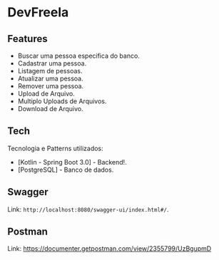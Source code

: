 # DevFreela

## Features

- Buscar uma pessoa especifica do banco.
- Cadastrar uma pessoa.
- Listagem de pessoas.
- Atualizar uma pessoa.
- Remover uma pessoa.
- Upload de Arquivo.
- Multiplo Uploads de Arquivos.
- Download de Arquivo.

## Tech

Tecnologia e Patterns utilizados:

- [Kotlin - Spring Boot 3.0] - Backend!.
- [PostgreSQL] - Banco de dados.

## Swagger

Link: `http://localhost:8080/swagger-ui/index.html#/`.

## Postman

Link: https://documenter.getpostman.com/view/2355799/UzBgupmD
